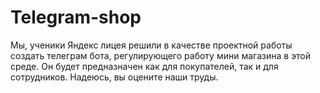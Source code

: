 # Telegram-shop
Мы, ученики Яндекс лицея решили в качестве проектной работы создать телеграм бота, регулирующего работу мини магазина в этой среде. Он будет предназначен как для покупателей, так и для сотрудников. Надеюсь, вы оцените наши труды.
